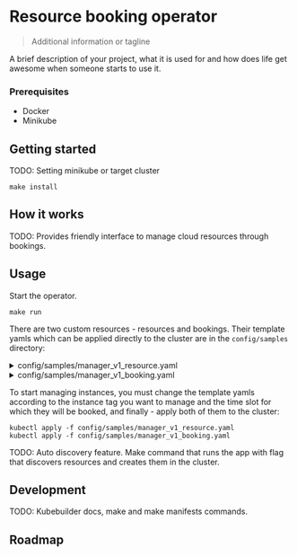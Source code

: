 # Resource booking operator
> Additional information or tagline

A brief description of your project, what it is used for and how does life get
awesome when someone starts to use it.

### Prerequisites
- Docker
- Minikube

## Getting started

TODO: Setting minikube or target cluster

```
make install
```

## How it works

TODO: Provides friendly interface to manage cloud resources through bookings.

## Usage

Start the operator.
```
make run
```

There are two custom resources - resources and bookings. Their template yamls which can be applied directly to the cluster are in the `config/samples` directory:

<details><summary>config/samples/manager_v1_resource.yaml</summary>
<p>

```yaml
apiVersion: manager.kotaico.de/v1
kind: Resource
metadata:
  labels:
    app.kubernetes.io/name: resource
    app.kubernetes.io/instance: web
    app.kubernetes.io/part-of: resource-booking-operator
    app.kuberentes.io/managed-by: kustomize
    app.kubernetes.io/created-by: resource-booking-operator
  name: web
spec:
  tag: web
  booked: false
```

</p>
</details>


<details><summary>config/samples/manager_v1_booking.yaml</summary>
<p>

```yaml
apiVersion: manager.kotaico.de/v1
kind: Booking
metadata:
  labels:
    app.kubernetes.io/name: booking
    app.kubernetes.io/instance: booking-sample
    app.kubernetes.io/part-of: resource-booking-operator
    app.kuberentes.io/managed-by: kustomize
    app.kubernetes.io/created-by: resource-booking-operator
  name: booking-sample
spec:
  resource_name: web
  start_at: 2006-01-02T15:04:05Z
  end_at: 2006-01-02T15:04:05Z
```

</p>
</details>

To start managing instances, you must change the template yamls according to the instance tag you want to manage and the time slot for which they will be booked, and finally - apply both of them to the cluster:

```
kubectl apply -f config/samples/manager_v1_resource.yaml
kubectl apply -f config/samples/manager_v1_booking.yaml
```

TODO: Auto discovery feature. Make command that runs the app with flag that discovers resources and creates them in the cluster.

## Development

TODO: Kubebuilder docs, make and make manifests commands.

## Roadmap
